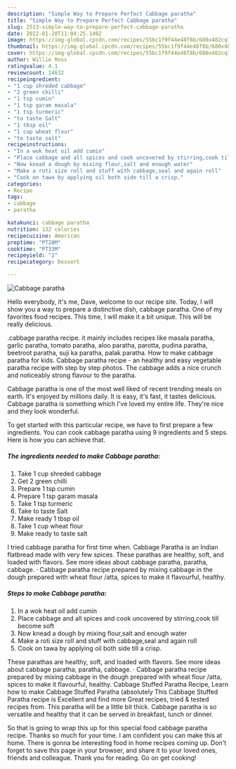 ```yaml
---
description: "Simple Way to Prepare Perfect Cabbage paratha"
title: "Simple Way to Prepare Perfect Cabbage paratha"
slug: 2513-simple-way-to-prepare-perfect-cabbage-paratha
date: 2022-01-20T11:04:25.140Z
image: https://img-global.cpcdn.com/recipes/55bc1f9f44e48f8b/680x482cq70/cabbage-paratha-recipe-main-photo.jpg
thumbnail: https://img-global.cpcdn.com/recipes/55bc1f9f44e48f8b/680x482cq70/cabbage-paratha-recipe-main-photo.jpg
cover: https://img-global.cpcdn.com/recipes/55bc1f9f44e48f8b/680x482cq70/cabbage-paratha-recipe-main-photo.jpg
author: Willie Ross
ratingvalue: 4.1
reviewcount: 14632
recipeingredient:
- "1 cup shreded cabbage"
- "2 green chilli"
- "1 tsp cumin"
- "1 tsp garam masala"
- "1 tsp turmeric"
- "to taste Salt"
- "1 tbsp oil"
- "1 cup wheat flour"
- "to taste salt"
recipeinstructions:
- "In a wok heat oil add cumin"
- "Place cabbage and all spices and cook uncovered by stirring,cook till become soft"
- "Now knead a dough by mixing flour,salt and enough water"
- "Make a roti size roll and stuff with cabbage,seal and again roll"
- "Cook on tawa by applying oil both side till a crisp."
categories:
- Recipe
tags:
- cabbage
- paratha

katakunci: cabbage paratha 
nutrition: 132 calories
recipecuisine: American
preptime: "PT28M"
cooktime: "PT33M"
recipeyield: "2"
recipecategory: Dessert

---
```



![Cabbage paratha](https://img-global.cpcdn.com/recipes/55bc1f9f44e48f8b/680x482cq70/cabbage-paratha-recipe-main-photo.jpg)

Hello everybody, it's me, Dave, welcome to our recipe site. Today, I will show you a way to prepare a distinctive dish, cabbage paratha. One of my favorites food recipes. This time, I will make it a bit unique. This will be really delicious.

.cabbage paratha recipe. it mainly includes recipes like masala paratha, garlic paratha, tomato paratha, aloo paratha, parotta, pudina paratha, beetroot paratha, suji ka paratha, palak paratha. How to make cabbage paratha for kids. Cabbage paratha recipe - an healthy and easy vegetable paratha recipe with step by step photos. The cabbage adds a nice crunch and noticeably strong flavour to the paratha.

Cabbage paratha is one of the most well liked of recent trending meals on earth. It's enjoyed by millions daily. It is easy, it's fast, it tastes delicious. Cabbage paratha is something which I've loved my entire life. They're nice and they look wonderful.


To get started with this particular recipe, we have to first prepare a few ingredients. You can cook cabbage paratha using 9 ingredients and 5 steps. Here is how you can achieve that.

<!--inarticleads1-->

##### The ingredients needed to make Cabbage paratha:

1. Take 1 cup shreded cabbage
1. Get 2 green chilli
1. Prepare 1 tsp cumin
1. Prepare 1 tsp garam masala
1. Take 1 tsp turmeric
1. Take to taste Salt
1. Make ready 1 tbsp oil
1. Take 1 cup wheat flour
1. Make ready to taste salt


I tried cabbage paratha for first time when. Cabbage Paratha is an Indian flatbread made with very few spices. These parathas are healthy, soft, and loaded with flavors. See more ideas about cabbage paratha, paratha, cabbage. · Cabbage paratha recipe prepared by mixing cabbage in the dough prepared with wheat flour /atta, spices to make it flavourful, healthy. 

<!--inarticleads2-->

##### Steps to make Cabbage paratha:

1. In a wok heat oil add cumin
1. Place cabbage and all spices and cook uncovered by stirring,cook till become soft
1. Now knead a dough by mixing flour,salt and enough water
1. Make a roti size roll and stuff with cabbage,seal and again roll
1. Cook on tawa by applying oil both side till a crisp.


These parathas are healthy, soft, and loaded with flavors. See more ideas about cabbage paratha, paratha, cabbage. · Cabbage paratha recipe prepared by mixing cabbage in the dough prepared with wheat flour /atta, spices to make it flavourful, healthy. Cabbage Stuffed Paratha Recipe, Learn how to make Cabbage Stuffed Paratha (absolutely This Cabbage Stuffed Paratha recipe is Excellent and find more Great recipes, tried &amp; tested recipes from. This paratha will be a little bit thick. Cabbage paratha is so versatile and healthy that it can be served in breakfast, lunch or dinner. 

So that is going to wrap this up for this special food cabbage paratha recipe. Thanks so much for your time. I am confident you can make this at home. There is gonna be interesting food in home recipes coming up. Don't forget to save this page in your browser, and share it to your loved ones, friends and colleague. Thank you for reading. Go on get cooking!
